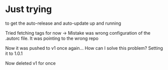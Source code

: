 # Just trying 

to get the auto-release and auto-update up and running

Tried fetching tags for now -> Mistake was wrong configuration of the .autorc file. It was pointing to the wrong repo

Now it was pushed to v1 once again...
How can I solve this problem?
Setting it to 1.0.1

Now deleted v1 for once